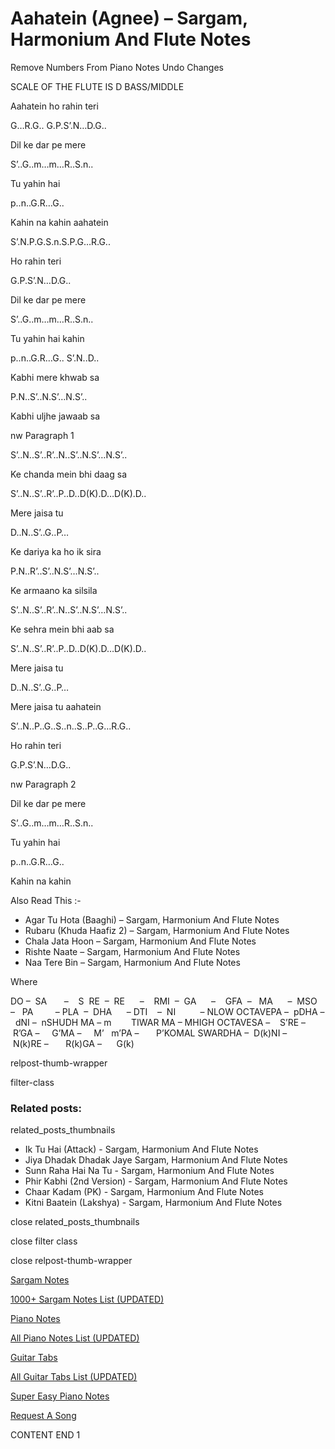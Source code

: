 
# Aahatein (Agnee) – Sargam, Harmonium And Flute Notes

Remove Numbers From Piano Notes
Undo Changes

SCALE OF THE FLUTE IS D BASS/MIDDLE

Aahatein ho rahin teri

G…R.G.. G.P.S’.N…D.G..

Dil ke dar pe mere

S’..G..m…m…R..S.n..

Tu yahin hai

p..n..G.R…G..

Kahin na kahin aahatein

S’.N.P.G.S.n.S.P.G…R.G..

Ho rahin teri

G.P.S’.N…D.G..

Dil ke dar pe mere

S’..G..m…m…R..S.n..

Tu yahin hai kahin

p..n..G.R…G.. S’.N..D..

Kabhi mere khwab sa

P.N..S’..N.S’…N.S’..

Kabhi uljhe jawaab sa

nw Paragraph 1

S’..N..S’..R’..N..S’..N.S’…N.S’..

Ke chanda mein bhi daag sa

S’..N..S’..R’..P..D..D(K).D…D(K).D..

Mere jaisa tu

D..N..S’..G..P…

Ke dariya ka ho ik sira

P.N..R’..S’..N.S’…N.S’..

Ke armaano ka silsila

S’..N..S’..R’..N..S’..N.S’…N.S’..

Ke sehra mein bhi aab sa

S’..N..S’..R’..P..D..D(K).D…D(K).D..

Mere jaisa tu

D..N..S’..G..P…

Mere jaisa tu aahatein

S’..N..P..G..S..n..S..P..G…R.G..

Ho rahin teri

G.P.S’.N…D.G..

nw Paragraph 2

Dil ke dar pe mere

S’..G..m…m…R..S.n..

Tu yahin hai

p..n..G.R…G..

Kahin na kahin

Also Read This :-

* Agar Tu Hota (Baaghi) – Sargam, Harmonium And Flute Notes
* Rubaru (Khuda Haafiz 2) – Sargam, Harmonium And Flute Notes
* Chala Jata Hoon – Sargam, Harmonium And Flute Notes
* Rishte Naate – Sargam, Harmonium And Flute Notes
* Naa Tere Bin – Sargam, Harmonium And Flute Notes

Where

DO –  SA       –    S  RE  –  RE      –    RMI  –  GA      –    GFA  –   MA      –  MSO  –   PA         – PLA  –  DHA      – DTI    –  NI          – NLOW OCTAVEPA –  pDHA –  dNI –  nSHUDH MA – m        TIWAR MA – MHIGH OCTAVESA –    S’RE –     R’GA –     G’MA –     M’   m’PA –       P’KOMAL SWARDHA –  D(k)NI –       N(k)RE –       R(k)GA –      G(k)

relpost-thumb-wrapper

filter-class

### Related posts:

related_posts_thumbnails

* Ik Tu Hai (Attack) - Sargam, Harmonium And Flute Notes
* Jiya Dhadak Dhadak Jaye Sargam, Harmonium And Flute Notes
* Sunn Raha Hai Na Tu - Sargam, Harmonium And Flute Notes
* Phir Kabhi (2nd Version) - Sargam, Harmonium And Flute Notes
* Chaar Kadam (PK) - Sargam, Harmonium And Flute Notes
* Kitni Baatein (Lakshya) - Sargam, Harmonium And Flute Notes

close related_posts_thumbnails

close filter class

close relpost-thumb-wrapper

[Sargam Notes](https://www.notationsworld.com/sargam-notes.html)

[1000+ Sargam Notes List (UPDATED)](https://www.notationsworld.com/all-songs-list-sargam-notes.html)

[Piano Notes](https://www.notationsworld.com/piano-notes.html)

[All Piano Notes List (UPDATED)](https://www.notationsworld.com/all-songs-list-piano-notes.html)

[Guitar Tabs](https://www.notationsworld.com/guitar-tabs.html)

[All Guitar Tabs List (UPDATED)](https://www.notationsworld.com/all-songs-list-guitar-tabs.html)

[Super Easy Piano Notes](https://studywall.in/)

[Request A Song](https://www.notationsworld.com/request-a-song.html)

CONTENT END 1

